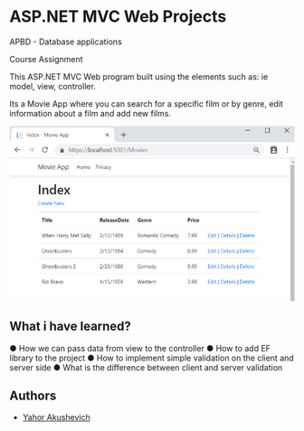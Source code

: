 #  ASP.NET MVC Web Projects

APBD - Database applications

Course Assignment

This ASP.NET MVC Web program built using the elements such as: ie model, view, controller. 

Its a Movie App where you can search for a specific film or by genre, edit information about a film and add new films.

![Interface](/1.png)


## What i have learned?
● How we can pass data from view to the controller
● How to add EF library to the project
● How to implement simple validation on the client and server side
● What is the difference between client and server validation



## Authors
* [Yahor Akushevich](https://www.linkedin.com/in/yahor-akushevich-4101ba110/)
